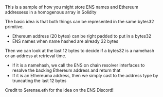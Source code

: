 This is a sample of how you might store ENS names and Ethereum addressess in a homogenous array in Solidity

The basic idea is that both things can be represented in the same bytes32 primitive.
- Ethereum address (20 bytes) can be right padded to put in a bytes32
- ENS names when name hashed are already 32 bytes

Then we can look at the last 12 bytes to decide if a bytes32 is a namehash or an address at retrieval time.
- If it is a namehash, we call the ENS on chain resolver interfaces to resolve the backing Ethereum address and return that
- If it is an Ethereuma address, then we simply cast to the address type by truncating the last 12 bytes

Credit to Serenae.eth for the idea on the ENS Discord!